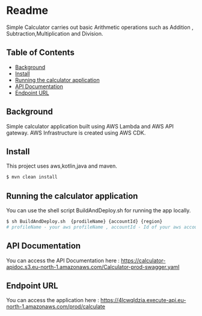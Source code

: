# **Readme**
Simple Calculator carries out basic Arithmetic operations such as Addition , Subtraction,Multiplication and Division.

## Table of Contents

- [Background](#background)
- [Install](#install)
- [Running the calculator application](#usage)
- [API Documentation](#doc)
- [Endpoint URL](#url)


## Background

Simple calculator application built using AWS Lambda and AWS API gateway.
AWS Infrastructure is created using AWS CDK.


## Install

This project uses aws,kotlin,java and maven. 

```sh
$ mvn clean install
```

## Running the calculator application

You can use the shell script BuildAndDeploy.sh for running the app locally.

```sh
$ sh BuildAndDeploy.sh  {prodileName} {accountId} {region}
# profileName - your aws profileName , accountId - Id of your aws account , region - your aws account region
```
## API Documentation
You can access the API Documentation here : https://calculator-apidoc.s3.eu-north-1.amazonaws.com/Calculator-prod-swagger.yaml

## Endpoint URL
You can access the application here : https://4lcwqldzia.execute-api.eu-north-1.amazonaws.com/prod/calculate
